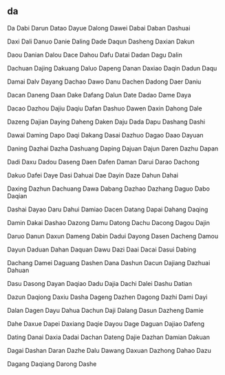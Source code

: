 da
---

Da Dabi Darun Datao Dayue Dalong Dawei Dabai Daban Dashuai

Daxi Dali Danuo Danie Daling Dade Daqun Dasheng Daxian Dakun

Daou Danian Dalou Dace Dahou Dafu Datai Dadan Dagu Dalin

Dachuan Dajing Dakuang Daluo Dapeng Danan Daxiao Daqin Dadun Daqu

Damai Dalv Dayang Dachao Dawo Danu Dachen Dadong Daer Daniu

Dacan Daneng Daan Dake Dafang Dalun Date Dadao Dame Daya

Dacao Dazhou Dajiu Daqiu Dafan Dashuo Dawen Daxin Dahong Dale

Dazeng Dajian Daying Daheng Daken Daju Dada Dapu Dashang Dashi

Dawai Daming Dapo Daqi Dakang Dasai Dazhuo Dagao Daao Dayuan

Daning Dazhai Dazha Dashuang Daping Dajuan Dajun Daren Dazhu Dapan

Dadi Daxu Dadou Daseng Daen Dafen Daman Darui Darao Dachong

Dakuo Dafei Daye Dasi Dahuai Dae Dayin Daze Dahun Dahai

Daxing Dazhun Dachuang Dawa Dabang Dazhao Dazhang Daguo Dabo   Daqian

Dashai Dayao Daru Dahui Damiao Dacen Datang Dapai Dahang Daqing

Damin Dakai Dashao Dazong Damu Datong Dachu Dacong Dagou Dajin

Daruo Danun Daxun Dameng Dabin Dadui Dayong Dasen Dacheng Damou

Dayun Daduan Dahan Daquan Dawu Dazi Daai Dacai Dasui Dabing

Dachang Damei Daguang Dashen Dana Dashun Dacun Dajiang Dazhuai Dahuan

Dasu Dasong Dayan Daqiao Dadu Dajia Dachi Dalei Dashu Datian

Dazun Daqiong Daxiu Dasha Dageng Dazhen Dagong Dazhi Dami Dayi

Dalan Dagen Dayu Dahua Dachun Daji Dalang Dasun Dazheng Damie

Dahe Daxue Dapei Daxiang Daqie Dayou Dage Daguan Dajiao Dafeng

Dating Danai Daxia Dadai Dachan Dateng Dajie Dazhan Damian Dakuan

Dagai Dashan Daran Dazhe Dalu Dawang Daxuan Dazhong Dahao Dazu

Dagang Daqiang Darong Dashe 